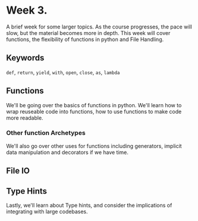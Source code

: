 # Week 3.
A brief week for some larger topics. As the course progresses, the pace will slow, but the material becomes more in depth. This week will cover functions, the flexibility of functions in python and File Handling. 

## Keywords
`def`, `return`, `yield`, `with`, `open`, `close`, `as`, `lambda`

## Functions
We'll be going over the basics of functions in python. We'll learn how to wrap reuseable code into functions, how to use functions to make code more readable. 

### Other function Archetypes
We'll also go over other uses for functions including generators, implicit data manipulation and decorators if we have time. 

## File IO

## Type Hints
Lastly, we'll learn about Type hints, and consider the implications of integrating with large codebases.

